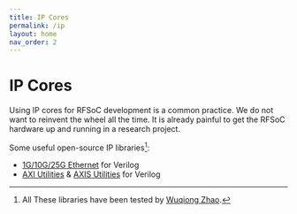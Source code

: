 ```yaml
---
title: IP Cores
permalink: /ip
layout: home
nav_order: 2
---
```


# IP Cores

Using IP cores for RFSoC development is a common practice.
We do not want to reinvent the wheel all the time.
It is already painful to get the RFSoC hardware up and running in a research project.

Some useful open-source IP libraries[^1]:
- [1G/10G/25G Ethernet](https://github.com/alexforencich/verilog-ethernet) for Verilog
- [AXI Utilities](https://github.com/alexforencich/verilog-axi) & [AXIS Utilities](https://github.com/alexforencich/verilog-axis) for Verilog

[^1]: All These libraries have been tested by [Wuqiong Zhao](https://wqzhao.org).
